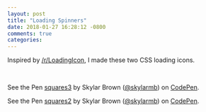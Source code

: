 ```yaml
---
layout: post
title: "Loading Spinners"
date: 2018-01-27 16:28:12 -0800
comments: true
categories: 
---
```


Inspired by [/r/LoadingIcon](https://reddit.com/r/LoadingIcon), I made these two CSS loading icons.

<br>
<p data-height="365" data-theme-id="0" data-slug-hash="ZvLoPG" data-default-tab="css,result" data-user="skylarmb" data-embed-version="2" data-pen-title="squares3" class="codepen">See the Pen <a href="https://codepen.io/skylarmb/pen/ZvLoPG/">squares3</a> by Skylar Brown (<a href="https://codepen.io/skylarmb">@skylarmb</a>) on <a href="https://codepen.io">CodePen</a>.</p>
<script async src="https://production-assets.codepen.io/assets/embed/ei.js"></script>

<p data-height="365" data-theme-id="0" data-slug-hash="zpNjLr" data-default-tab="css,result" data-user="skylarmb" data-embed-version="2" data-pen-title="squares2" class="codepen">See the Pen <a href="https://codepen.io/skylarmb/pen/zpNjLr/">squares2</a> by Skylar Brown (<a href="https://codepen.io/skylarmb">@skylarmb</a>) on <a href="https://codepen.io">CodePen</a>.</p>
<script async src="https://production-assets.codepen.io/assets/embed/ei.js"></script>